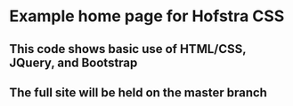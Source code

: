 # Example home page for Hofstra CSS

## This code shows basic use of HTML/CSS, JQuery, and Bootstrap
## The full site will be held on the master branch
